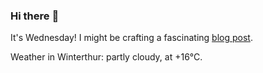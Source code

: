 ### Hi there :wave:

It's Wednesday! I might be crafting a fascinating [blog post](https://www.benjaminwuethrich.dev).

Weather in Winterthur: partly cloudy, at +16°C.
